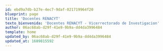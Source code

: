 ```yaml
---
id: ebd9a7db-b27e-4ec7-9daf-021719964f20
blueprint: page
title: 'Docentes RENACYT'
texto_bienvenida: 'Docentes RENACYT - Vicerrectorado de Investigacion'
author: 06ac68ab-d29f-41e9-9b9a-dd4da3996484
template: home
updated_by: 06ac68ab-d29f-41e9-9b9a-dd4da3996484
updated_at: 1689815592
---
```

